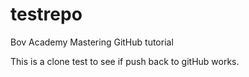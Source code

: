 # testrepo
Bov Academy Mastering GitHub tutorial

This is a clone test to see if push back to gitHub works.
